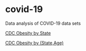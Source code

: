 # covid-19
Data analysis of COVID-19 data sets

[CDC Obesity by State](https://www.cdc.gov/obesity/data/maps/2020/2020-overall.csv)


[CDC Obesity by (State,Age)](https://nccd.cdc.gov/dnpao_dtm/rdPage.aspx?rdReport=DNPAO_DTM.ExploreByTopic&islClass=OWS&islTopic=&go=GO)
